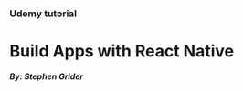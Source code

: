 <h3>Udemy tutorial</h3> 
<h1>Build Apps with React Native</h1>
<strong><em>By: Stephen Grider</em></strong>
